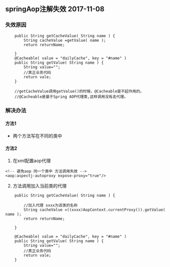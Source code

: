 ## springAop注解失效 2017-11-08

### 失效原因

```
    public String getCacheValue( String name ) {
        String cacheValue =getValue( name );
        return returnName;

    }
    @Cacheable( value = "dailyCache", key = "#name" )
    public String getValue( String name ) {
        String value="";
        //真正业务代码
        return vale;
    }

    //getCacheValue调用getValue()的时候，@Cacheable是不起作用的。 
    //@Cacheable是基于Spring AOP代理类,这样调用没有走代理。
```



### 解决办法

#### 方法1

* 两个方法写在不同的类中


####  方法2

1. 在xml配置aop代理
```
<!-- 避免aop 同一个类中 方法调用失效 -->
<aop:aspectj-autoproxy expose-proxy="true"/>

```

2. 方法调用加入当前类的代理

```
    public String getCacheValue( String name ) {
        
        //加入代理 xxxx为该类的名称
        String cacheValue =((xxxx)AopContext.currentProxy()).getValue( name );
        return returnName;

    }

    @Cacheable( value = "dailyCache", key = "#name" )
    public String getValue( String name ) {
        String value="";
        //真正业务代码
        return vale;
    }
```

